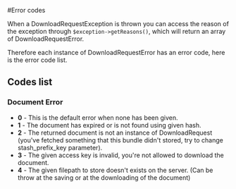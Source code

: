 #Error codes

When a DownloadRequestException is thrown you can access the reason of the exception through `$exception->getReasons()`, which will return an array of DownloadRequestError.

Therefore each instance of DownloadRequestError has an error code, here is the error code list.

## Codes list

### Document Error

* **0** - This is the default error when none has been given.
* **1** - The document has expired or is not found using given hash.
* **2** - The returned document is not an instance of DownloadRequest (you've fetched something that this bundle didn't stored, try to change stash_prefix_key parameter).
* **3** - The given access key is invalid, you're not allowed to download the document.
* **4** - The given filepath to store doesn't exists on the server. (Can be throw at the saving or at the downloading of the document)
